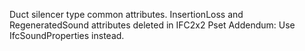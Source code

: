 ﻿Duct silencer type common attributes.
InsertionLoss and RegeneratedSound attributes deleted in IFC2x2 Pset Addendum: Use IfcSoundProperties instead.
